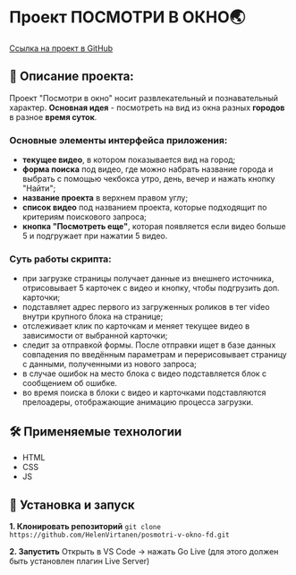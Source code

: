 # Проект ПОСМОТРИ В ОКНО🌏

[Ссылка на проект в GitHub](https://github.com/HelenVirtanen/posmotri-v-okno-fd)

## 📖 Описание проекта: 
Проект "Посмотри в окно" носит развлекательный и познавательный характер. 
**__Основная идея__** - посмотреть на вид из окна разных **городов** в разное **время суток**.

### Основные элементы интерфейса приложения:
* __текущее видео__, в котором показывается вид на город;
* __форма поиска__ под видео, где можно набрать название города и выбрать с помощью чекбокса утро, день, вечер и нажать кнопку "Найти";
* __название проекта__ в верхнем правом углу;
* __список видео__ под названием проекта, которые подходящит по критериям поискового запроса;
* __кнопка "Посмотреть еще"__, которая появляется если видео больше 5 и подгружает при нажатии 5 видео.

### Суть работы скрипта:
* при загрузке страницы получает данные из внешнего источника, отрисовывает 5 карточек с видео и кнопку, чтобы подгрузить доп. карточки; 
* подставляет адрес первого из загруженных роликов в тег video внутри крупного блока на странице;
* отслеживает клик по карточкам и меняет текущее видео в зависимости от выбранной карточки;
* следит за отправкой формы. После отправки ищет в базе данных совпадения по введённым параметрам и перерисовывает страницу с данными, полученными из нового запроса;
* в случае ошибок на место блока с видео подставляется блок с сообщением об ошибке. 
* во время поиска в блоки с видео и карточками подставляются прелоадеры, отображающие анимацию процесса загрузки.

## 🛠️ Применяемые технологии
* HTML
* CSS
* JS

## 🚀 Установка и запуск
**1. Клонировать репозиторий**
```git clone https://github.com/HelenVirtanen/posmotri-v-okno-fd.git```

**2. Запустить**
Открыть в VS Code -> нажать Go Live (для этого должен быть установлен плагин Live Server)
